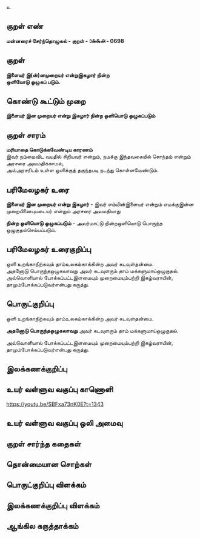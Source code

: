 உ

## குறள் எண் 

**மன்னரைச் சேர்ந்தொழுகல் - குறள் - ௦௬௯௮ - 0698**  

## குறள் 

**இளையர் இ(ன்)னமுறையர் என்றுஇகழார் நின்ற  
ஒளியோடு ஒழுகப் படும்.**  

## கொண்டு கூட்டும் முறை

**இளையர் இன முறையர் என்று இகழார் நின்ற ஒளியொடு ஒழுகப்படும்**

## குறள் சாரம் 

**மரியாதை கொடுக்கவேண்டிய காரணம்**  
இவர் நம்மைவிட வயதில் சிறியவர் என்றும், நமக்கு இந்தவகையில் சொந்தம் என்றும் அரசரை அவமதிக்காமல்,  
அவ்அரசரிடம் உள்ள ஒளிக்குத் தகுந்தபடி நடந்து கொள்ளவேண்டும்.  

## பரிமேலழகர் உரை

**இளையர் இன முறையர் என்று இகழார்** - இவர் எம்மின்இளையர் என்றும் எமக்குஇன்ன முறையினையுயடையர் என்றும் அரசரை அவமதியாது  

**நின்ற ஒளியொடு ஒழுகப்படும்** - அவர்மாட்டு நின்றஒளியொடு பொருந்த ஒழுகுதல்செய்யப்படும். 

## பரிமேலழகர் உரைகுறிப்பு   

ஒளி உறங்காநிற்கவும் தாம்உலகம்காக்கின்ற அவர் கடவுள்தன்மை.  
அதனோடு பொருந்தஒழுகலாவது அவர் கடவுளரும் தாம் மக்களுமாய்ஒழுகுதல்.   
அவ்வொளியால் போக்கப்பட்டஇளமையும் முறைமையும்பற்றி இகழ்வராயின், தாமும்போக்கப்படுவர்என்பது கருத்து.    

## பொருட்குறிப்பு 

ஒளி உறங்காநிற்கவும் தாம்உலகம்காக்கின்ற அவர் கடவுள்தன்மை.    

**அதனோடு பொருந்தஒழுகலாவது** அவர் கடவுளரும் தாம் மக்களுமாய்ஒழுகுதல்.     

அவ்வொளியால் போக்கப்பட்டஇளமையும் முறைமையும்பற்றி இகழ்வராயின், தாமும்போக்கப்படுவர்என்பது கருத்து.    
  
## இலக்கணக்குறிப்பு  


## உயர் வள்ளுவ வகுப்பு காணொளி

https://youtu.be/SBFxa73nK0E?t=1343 

## உயர் வள்ளுவ வகுப்பு ஒலி அமைவு 

 
## குறள் சார்ந்த கதைகள் 


## தொன்மையான சொற்கள்


## பொருட்குறிப்பு விளக்கம்


## இலக்கணக்குறிப்பு விளக்கம்


## ஆங்கில கருத்தாக்கம் 


